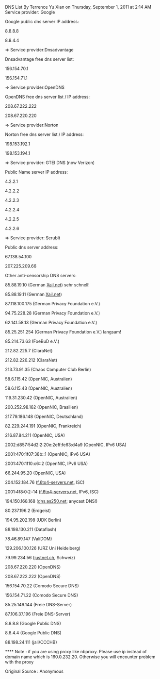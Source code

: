 DNS List By Terrence Yu Xian on Thursday, September 1, 2011 at 2:14 AM Service provider: Google

Google public dns server IP address:

8.8.8.8

8.8.4.4

=> Service provider:Dnsadvantage

Dnsadvantage free dns server list:

156.154.70.1

156.154.71.1

=> Service provider:OpenDNS

OpenDNS free dns server list / IP address:

208.67.222.222

208.67.220.220

=> Service provider:Norton

Norton free dns server list / IP address:

198.153.192.1

198.153.194.1

=> Service provider: GTEI DNS (now Verizon)

Public Name server IP address:

4.2.2.1

4.2.2.2

4.2.2.3

4.2.2.4

4.2.2.5

4.2.2.6

=> Service provider: ScrubIt

Public dns server address:

67.138.54.100

207.225.209.66

Other anti-censorship DNS servers:

85.88.19.10 (German [Xail.net](http://xail.net/)) sehr schnell!

85.88.19.11 (German [Xail.net](http://xail.net/))

87.118.100.175 (German Privacy Foundation e.V.)

94.75.228.28 (German Privacy Foundation e.V.)

62.141.58.13 (German Privacy Foundation e.V.)

85.25.251.254 (German Privacy Foundation e.V.) langsam!

85.214.73.63 (FoeBuD e.V.)

212.82.225.7 (ClaraNet)

212.82.226.212 (ClaraNet)

213.73.91.35 (Chaos Computer Club Berlin)

58.6.115.42 (OpenNIC, Australien)

58.6.115.43 (OpenNIC, Australien)

119.31.230.42 (OpenNIC, Australien)

200.252.98.162 (OpenNIC, Brasilien)

217.79.186.148 (OpenNIC, Deutschland)

82.229.244.191 (OpenNIC, Frankreich)

216.87.84.211 (OpenNIC, USA)

2002:d857:54d2:2:20e:2eff:fe63:d4a9 (OpenNIC, IPv6 USA)

2001:470:1f07:38b::1 (OpenNIC, IPv6 USA)

2001:470:1f10:c6::2 (OpenNIC, IPv6 USA)

66.244.95.20 (OpenNIC, USA)

204.152.184.76 ([f.6to4-servers.net](http://f.6to4-servers.net/), ISC)

2001:4f8:0:2::14 ([f.6to4-servers.net](http://f.6to4-servers.net/), IPv6, ISC)

194.150.168.168 ([dns.as250.net](http://dns.as250.net/); anycast DNS!)

80.237.196.2 (Erdgeist)

194.95.202.198 (UDK Berlin)

88.198.130.211 (Dataflash)

78.46.89.147 (ValiDOM)

129.206.100.126 (URZ Uni Heidelberg)

79.99.234.56 ([justnet.ch](http://justnet.ch/), Schweiz)

208.67.220.220 (OpenDNS)

208.67.222.222 (OpenDNS)

156.154.70.22 (Comodo Secure DNS)

156.154.71.22 (Comodo Secure DNS)

85.25.149.144 (Freie DNS-Server)

87.106.37.196 (Freie DNS-Server)

8.8.8.8 (Google Public DNS)

8.8.4.4 (Google Public DNS)

88.198.24.111 (jali/CCCHB)

**** Note : if you are using proxy like nbproxy. Please use ip instead of domain name which is 160.0.232.20. Otherwise you will encounter problem with the proxy

Original Source : Anonymous
